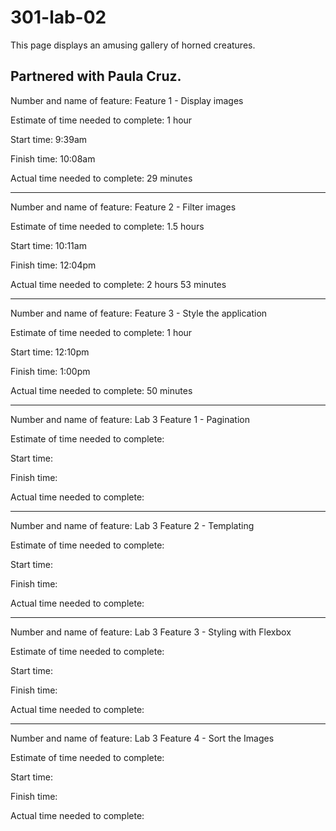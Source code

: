 # 301-lab-02

This page displays an amusing gallery of horned creatures. 

Partnered with Paula Cruz.
-------

Number and name of feature: Feature 1 - Display images

Estimate of time needed to complete: 1 hour

Start time: 9:39am

Finish time: 10:08am

Actual time needed to complete: 29 minutes

-------

Number and name of feature: Feature 2 - Filter images

Estimate of time needed to complete: 1.5 hours

Start time: 10:11am

Finish time: 12:04pm

Actual time needed to complete: 2 hours 53 minutes

-------

Number and name of feature: Feature 3 - Style the application

Estimate of time needed to complete: 1 hour

Start time: 12:10pm

Finish time: 1:00pm

Actual time needed to complete: 50 minutes

-------

Number and name of feature: Lab 3 Feature 1 - Pagination

Estimate of time needed to complete: 

Start time: 

Finish time: 

Actual time needed to complete: 

-------

Number and name of feature: Lab 3 Feature 2 - Templating

Estimate of time needed to complete: 

Start time: 

Finish time: 

Actual time needed to complete: 

-------

Number and name of feature: Lab 3 Feature 3 - Styling with Flexbox

Estimate of time needed to complete: 

Start time: 

Finish time: 

Actual time needed to complete: 

-------

Number and name of feature: Lab 3 Feature 4 - Sort the Images

Estimate of time needed to complete: 

Start time: 

Finish time: 

Actual time needed to complete: 